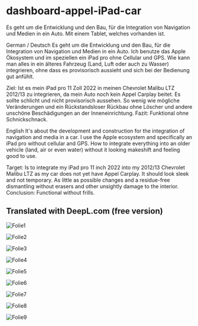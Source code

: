 # dashboard-appel-iPad-car
Es geht um die Entwicklung und den Bau, für die Integration von Navigation und Medien in ein Auto. Mit einem Tablet, welches vorhanden ist.


German / Deutsch
Es geht um die Entwicklung und den Bau, für die Integration von Navigation und Medien in ein Auto.
Ich benutze das Apple Ökosystem und im speziellen ein iPad pro ohne Cellular und GPS. Wie kann man alles in ein älteres Fahrzeug (Land, Luft oder auch zu Wasser) integrieren, ohne dass es provisorisch aussieht und sich bei der Bedienung gut anfühlt.

Ziel:
Ist es mein iPad pro 11 Zoll 2022 in meinen Chevrolet Malibu LTZ 2012/13 zu integrieren, da mein Auto noch kein Appel Carplay beitet. Es sollte schlicht und nicht provisorisch aussehen. So wenig wie mögliche Veränderungen und ein Rückstandsloser Rückbau ohne Löscher und andere unschöne Beschädigungen an der Inneneinrichtung.
Fazit: Funktional ohne Schnickschnack.


English
It's about the development and construction for the integration of navigation and media in a car.
I use the Apple ecosystem and specifically an iPad pro without cellular and GPS. How to integrate everything into an older vehicle (land, air or even water) without it looking makeshift and feeling good to use.

Target:
Is to integrate my iPad pro 11 inch 2022 into my 2012/13 Chevrolet Malibu LTZ as my car does not yet have Appel Carplay. It should look sleek and not temporary. As little as possible changes and a residue-free dismantling without erasers and other unsightly damage to the interior.
Conclusion: Functional without frills.

Translated with DeepL.com (free version)
------------------------------------------------------------------------------------------------------------------------
![Folie1](https://github.com/ZeroBerlin/dashboard-appel-iPad-car/assets/61627006/244e6568-bedc-4b53-aa78-e4d7e0be40e1)

![Folie2](https://github.com/ZeroBerlin/dashboard-appel-iPad-car/assets/61627006/6e6dca64-949d-4929-8094-25953affafc2)

![Folie3](https://github.com/ZeroBerlin/dashboard-appel-iPad-car/assets/61627006/d94cd5e1-da9a-4a22-a758-74f198f82cb6)

![Folie4](https://github.com/ZeroBerlin/dashboard-appel-iPad-car/assets/61627006/c3612a17-d0e4-4b42-8228-d8c205722535)

![Folie5](https://github.com/ZeroBerlin/dashboard-appel-iPad-car/assets/61627006/756ba066-3a5d-47af-a691-1acb3b4b78f6)

![Folie6](https://github.com/ZeroBerlin/dashboard-appel-iPad-car/assets/61627006/c77924c5-ed11-42ca-8a03-a4e3348b58a7)

![Folie7](https://github.com/ZeroBerlin/dashboard-appel-iPad-car/assets/61627006/b3ca9e37-afa0-4524-ad08-7aa28d771171)

![Folie8](https://github.com/ZeroBerlin/dashboard-appel-iPad-car/assets/61627006/17c67041-6a3c-446c-abd8-09f078252844)

![Folie9](https://github.com/ZeroBerlin/dashboard-appel-iPad-car/assets/61627006/812dac52-ac3d-4a3a-bfdc-e698f9615614)
